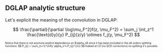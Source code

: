 ## DGLAP analytic structure

Let's explicit the meaning of the convolution in DGLAP:

$$
\frac{\partial}{\partial \log\mu_F^2}f(z, \mu_F^2) =
\sum_j \int_z^1 \frac{\text{d}y}{y}
P_{ij}(z/y)
\otimes f_j(y, \mu_F^2)
$$

<p style="font-size: 0.6em">
  Notice that there is not anymore explicit dependence on $\alpha_s$ since it
  has been included in the <em>all-orders</em> splitting functions:
  $$
  P_{ij} = \sum_{n=1}^\infty \alpha_s^n P_{ij}^{(n)}
  $$
  Indeed at LO (no QCD corrections) no splitting it's possible.
</p>
